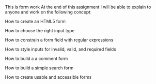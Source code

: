 This is form work
At the end of this assignment I will be able to explain to anyone and work on the following concept:

How to create an HTML5 form

How to choose the right input type

How to constrain a form field with regular expressions

How to style inputs for invalid, valid, and required fields

How to build a a comment form

How to build a simple search form

How to create usable and accessible forms

